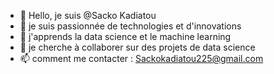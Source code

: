 - 👋 Hello, je suis @Sacko Kadiatou
- 👀 je suis passionnée de technologies et d'innovations
- 🌱 j'apprends la data science et le machine learning
- 💞️ je cherche à collaborer sur des projets de data science
- 📫 comment me contacter :  Sackokadiatou225@gmail.com
  

<!---
MissSacko/MissSacko is a ✨ special ✨ repository because its `README.md` (this file) appears on your GitHub profile.
You can click the Preview link to take a look at your changes.
--->
